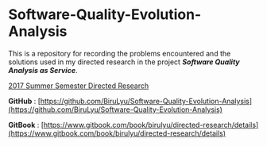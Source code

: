 # Software-Quality-Evolution-Analysis

This is a repository for recording the problems encountered and the solutions used in my directed research in the project **_Software Quality Analysis as Service_**.

[2017 Summer Semester Directed Research](https://bitbucket.org/BiruLyu/private-files/src/8a822164bbc2/BiruLyu's%20DR/?at=master)

**GitHub** : [https://github.com/BiruLyu/Software-Quality-Evolution-Analysis](https://github.com/BiruLyu/Software-Quality-Evolution-Analysis)

**GitBook** : [https://www.gitbook.com/book/birulyu/directed-research/details](https://www.gitbook.com/book/birulyu/directed-research/details)



